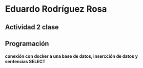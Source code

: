 # Eduardo Rodríguez Rosa
## Actividad 2 clase 
## Programación
#### conexión con docker a una base de datos, insercción de datos y sentencias SELECT